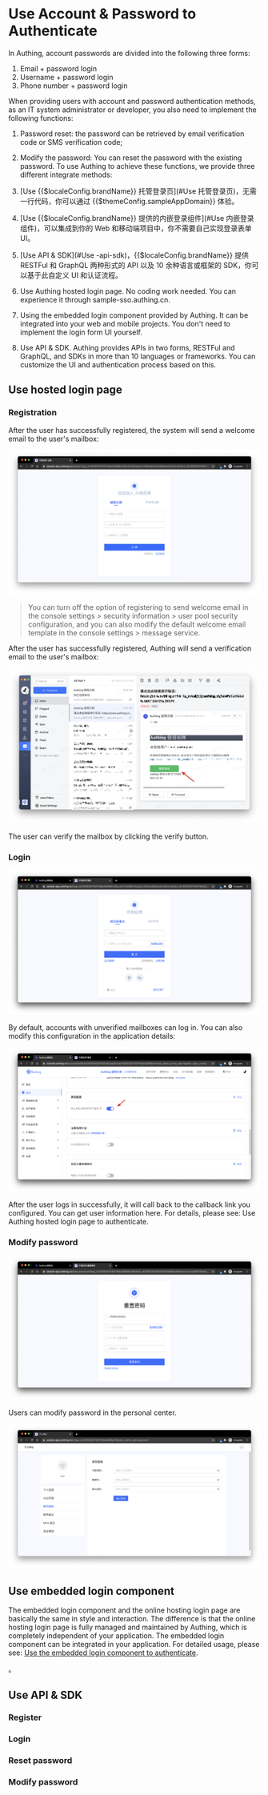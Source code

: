 # Use Account & Password to Authenticate

<LastUpdated/>

In Authing, account passwords are divided into the following three forms:

1. Email + password login
2. Username + password login
3. Phone number + password login

When providing users with account and password authentication methods, as an IT system administrator or developer, you also need to implement the following functions:

1. Password reset: the password can be retrieved by email verification code or SMS verification code;
2. Modify the password: You can reset the password with the existing password.
   To use Authing to achieve these functions, we provide three different integrate methods:

3. [Use {{$localeConfig.brandName}} 托管登录页](#Use 托管登录页)，无需一行代码，你可以通过 {{$themeConfig.sampleAppDomain}} 体验。
4. [Use {{$localeConfig.brandName}} 提供的内嵌登录组件](#Use 内嵌登录组件)，可以集成到你的 Web 和移动端项目中，你不需要自己实现登录表单 UI。
5. [Use API & SDK](#Use -api-sdk)，{{$localeConfig.brandName}} 提供 RESTFul 和 GraphQL 两种形式的 API 以及 10 余种语言或框架的 SDK，你可以基于此自定义 UI 和认证流程。

6. Use Authing hosted login page. No coding work needed. You can experience it through sample-sso.authing.cn.
7. Using the embedded login component provided by Authing. It can be integrated into your web and mobile projects. You don't need to implement the login form UI yourself.
8. Use API & SDK. Authing provides APIs in two forms, RESTFul and GraphQL, and SDKs in more than 10 languages or frameworks. You can customize the UI and authentication process based on this.

## Use hosted login page

### Registration

After the user has successfully registered, the system will send a welcome email to the user's mailbox:

![](../../images/register-by-email.png)

> You can turn off the option of registering to send welcome email in the console settings > security information > user pool security configuration, and you can also modify the default welcome email template in the console settings > message service.

After the user has successfully registered, Authing will send a verification email to the user's mailbox:

![](../../images/verify-user-email.png)

The user can verify the mailbox by clicking the verify button.

### Login

![](../../images/login-page.png)

By default, accounts with unverified mailboxes can log in. You can also modify this configuration in the application details:

![](../../images/disable-unverified-email-login.png)

After the user logs in successfully, it will call back to the callback link you configured. You can get user information here. For details, please see: Use Authing hosted login page to authenticate.

### Modify password

![](../../images/forget-password.png)

Users can modify password in the personal center.

![](../../images/change-password.png)

## Use embedded login component

The embedded login component and the online hosting login page are basically the same in style and interaction. The difference is that the online hosting login page is fully managed and maintained by Authing, which is completely independent of your application. The embedded login component can be integrated in your application.
For detailed usage, please see: [Use the embedded login component to authenticate]().

。

## Use API & SDK

### Register

<StackSelector snippet="register-by-email-password" selectLabel="Language" :order="['java', 'javascript', 'python', 'csharp']"/>

### Login

<StackSelector snippet="login-by-email-password" selectLabel="Language" :order="['java', 'javascript', 'python', 'csharp']"/>

### Reset password

<StackSelector snippet="reset-password" selectLabel="Language" :order="['java', 'javascript', 'python', 'csharp']"/>

### Modify password

<StackSelector snippet="update-password" selectLabel="Language" :order="['java', 'javascript', 'python', 'csharp']"/>
